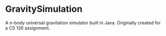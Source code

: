 # GravitySimulation

A n-body universal gravitation simulator built in Java.
Originally created for a CS 126 assignment.
